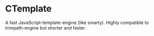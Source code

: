 # CTemplate
A fast JavaScript-template-engine (like smarty). Highly compatible to trimpath-engine but shorter and faster.
